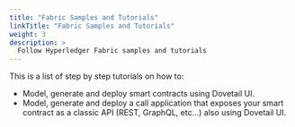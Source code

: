 ```yaml
---
title: "Fabric Samples and Tutorials"
linkTitle: "Fabric Samples and Tutorials"
weight: 3
description: >
  Follow Hyperledger Fabric samples and tutorials
---
```


This is a list of step by step tutorials on how to:
* Model, generate and deploy smart contracts using Dovetail UI.
* Model, generate and deploy a call application that exposes your smart contract as a classic API (REST, GraphQL, etc...) also using Dovetail UI.



